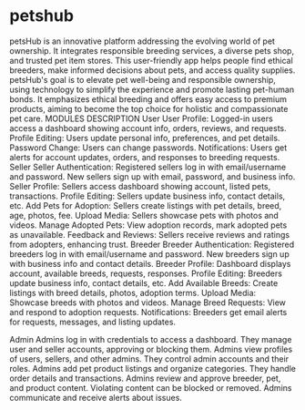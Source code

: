 # petshub
petsHub is an innovative platform addressing the evolving world of pet ownership. It integrates responsible breeding services, a diverse pets shop, and trusted pet item stores. This user-friendly app helps people find ethical breeders, make informed decisions about pets, and access quality supplies. petsHub's goal is to elevate pet well-being and responsible ownership, using technology to simplify the experience and promote lasting pet-human bonds. It emphasizes ethical breeding and offers easy access to premium products, aiming to become the top choice for holistic and compassionate pet care.
MODULES DESCRIPTION
User User Profile: Logged-in users access a dashboard showing account info, orders, reviews, and requests. Profile Editing: Users update personal info, preferences, and pet details. Password Change: Users can change passwords. Notifications: Users get alerts for account updates, orders, and responses to breeding requests.
Seller Seller Authentication: Registered sellers log in with email/username and password. New sellers sign up with email, password, and business info. Seller Profile: Sellers access dashboard showing account, listed pets, transactions. Profile Editing: Sellers update business info, contact details, etc. Add Pets for Adoption: Sellers create listings with pet details, breed, age, photos, fee. Upload Media: Sellers showcase pets with photos and videos. Manage Adopted Pets: View adoption records, mark adopted pets as unavailable. Feedback and Reviews: Sellers receive reviews and ratings from adopters, enhancing trust.
Breeder Breeder Authentication: Registered breeders log in with email/username and password. New breeders sign up with business info and contact details. Breeder Profile: Dashboard displays account, available breeds, requests, responses. Profile Editing: Breeders update business info, contact details, etc. Add Available Breeds: Create listings with breed details, photos, adoption terms. Upload Media: Showcase breeds with photos and videos. Manage Breed Requests: View and respond to adoption requests. Notifications: Breeders get email alerts for requests, messages, and listing updates.

Admin Admins log in with credentials to access a dashboard. They manage user and seller accounts, approving or blocking them. Admins view profiles of users, sellers, and other admins. They control admin accounts and their roles. Admins add pet product listings and organize categories. They handle order details and transactions. Admins review and approve breeder, pet, and product content. Violating content can be blocked or removed. Admins communicate and receive alerts about issues.
